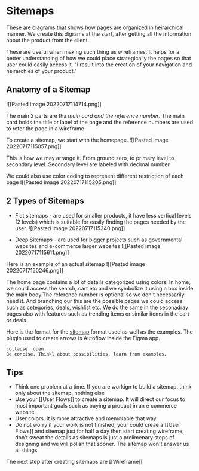 # Sitemaps
These are diagrams that shows how pages are organized in heirarchical manner. We create this digrams at the start, after getting all the information about the product from the client. 

These are useful when making such thing as wireframes. It helps for a better understanding of how we could place strategically the pages so that user could easily access it. "I result into the creation of your navigation and heirarchies of your product."

## Anatomy of a Sitemap
![[Pasted image 20220717114714.png]]

The main 2  parts are tha *main card and the reference number*. The main card holds the title or label of the page and the reference numbers are used to refer the page in a wireframe. 

To create a sitemap, we start with the homepage. 
![[Pasted image 20220717115057.png]]

This is how we may arrange it. From ground zero, to primary level to secondary level. Secondary level are labeled with decimal number. 

We could also use color coding to represent different restriction of each page
![[Pasted image 20220717115205.png]]


## 2 Types of Sitemaps
- Flat sitemaps - are used for smaller products, it have less vertical levels (2 levels) which is suitable for easily finding the pages needed by the user. 
 ![[Pasted image 20220717115340.png]]


- Deep Sitemaps - are used for bigger projects such as governmental websites and e-commerce larger websites
 ![[Pasted image 20220717115611.png]]

Here is an example of an actual sitemap
![[Pasted image 20220717150246.png]]

The home page contains a lot of details categorized using colors. In home, we could access the search, cart etc and we symbolize it using a box inside the main body.The reference number is optional so we don't necessarily need it. And branching our this are the possible pages we could access such as cetegories, deals, wishlist etc. We do the same in the seconadray pages also with features such as trending items or similar items in the cart or deals. 

Here is the format for the [sitemap](https://www.figma.com/file/cyrP6rSUFiHVEsIzSsX564/Sitemap-Resource?node-id=186%3A140) format used as well as the examples. The plugin used to create arrows is Autoflow inside the Figma app.

```ad-Notice
collapse: open
Be concise. Thinkl about possibilities, learn from examples.

```

## Tips
- Think one problem at a time. If you are workign to build a sitemap, think only about the sitemap, nothing else
- Use your [[User Flows]] to create a sitemap. It will direct our focus to most important goals such as buying a product in an e commerce website.
- User colors. It is more attractive and memorable that way.
- Do not worry if your work is not finished, your could creae a [[User Flows]] and sitemap just for half a day then start creating wireframe, don't sweat the details as sitemaps is just a prelimenary steps of designing and we will polish that sooner. The sitemap won't answer us all things.


The next step after creating sitemaps are [[Wireframe]]



